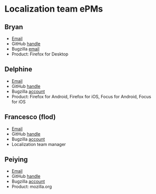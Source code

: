 # Localization team ePMs

## Bryan

* [Email](bolsson@mozilla.com)
* GitHub [handle](https://github.com/bcolsson)
* Bugzilla [email](bolsson@mozilla.com)
* Product: Firefox for Desktop

## Delphine

* [Email](delphine@mozilla.com)
* GitHub [handle](https://github.com/Delphine)
* Bugzilla [account](lebedel.delphine@gmail.com)
* Product: Firefox for Android, Firefox for iOS, Focus for Android, Focus for iOS

## Francesco (flod)

* [Email](flodolo@mozilla.com)
* GitHub [handle](https://github.com/flodolo)
* Bugzilla [account](francesco.lodolo@gmail.com)
* Localization team manager

## Peiying

* [Email](pmo@mozilla.com)
* GitHub [handle](https://github.com/peiying2)
* Bugzilla [account](pmo@mozilla.com)
* Product: mozilla.org
